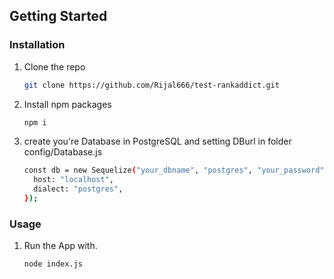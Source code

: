 ## Getting Started

### Installation

1. Clone the repo
   ```sh
   git clone https://github.com/Rijal666/test-rankaddict.git
   ```
2. Install npm packages
   ```sh
   npm i
   ```
3. create you're Database in PostgreSQL and setting DBurl in folder config/Database.js
   ```sh
   const db = new Sequelize("your_dbname", "postgres", "your_password", {
     host: "localhost",
     dialect: "postgres",
   });
   ```

### Usage

1. Run the App with.

   ```sh
   node index.js
   ```
